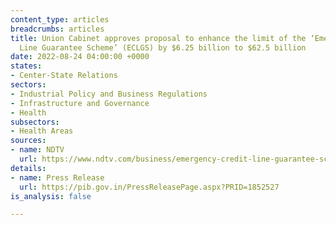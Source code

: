 ```yaml
---
content_type: articles
breadcrumbs: articles
title: Union Cabinet approves proposal to enhance the limit of the ‘Emergency Credit
  Line Guarantee Scheme’ (ECLGS) by $6.25 billion to $62.5 billion
date: 2022-08-24 04:00:00 +0000
states:
- Center-State Relations
sectors:
- Industrial Policy and Business Regulations
- Infrastructure and Governance
- Health
subsectors:
- Health Areas
sources:
- name: NDTV
  url: https://www.ndtv.com/business/emergency-credit-line-guarantee-scheme-corpus-increased-by-rs-50-000-crore-3262081
details:
- name: Press Release
  url: https://pib.gov.in/PressReleasePage.aspx?PRID=1852527
is_analysis: false

---
```

